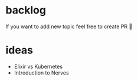 # backlog

If you want to add new topic feel free to create PR :rocket:

# ideas
- Elixir vs Kubernetes
- Introduction to Nerves
